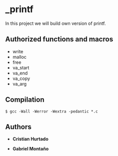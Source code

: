 # _printf

In this project we will build own version of printf.

## Authorized functions and macros

* write
* malloc
* free
* va_start
* va_end
* va_copy
* va_arg

## Compilation

`$ gcc -Wall -Werror -Wextra -pedantic *.c`


## Authors

* **Cristian Hurtado**

* **Gabriel Montaño**
